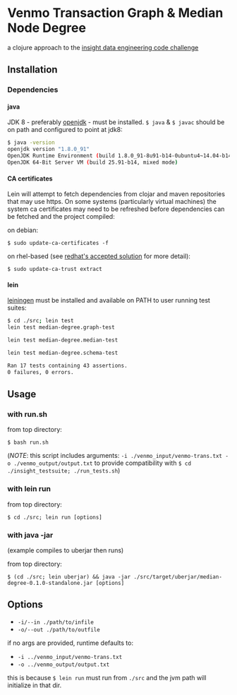 # Venmo Transaction Graph & Median Node Degree

a clojure approach to the [insight data engineering code challenge](https://github.com/InsightDataScience/coding-challenge)

## Installation

### Dependencies

#### java
JDK 8 - preferably [openjdk](http://openjdk.java.net/install/) - must be installed. `$ java` & `$ javac` should be on path and configured to point at jdk8:

```bash
$ java -version
openjdk version "1.8.0_91"
OpenJDK Runtime Environment (build 1.8.0_91-8u91-b14-0ubuntu4~14.04-b14)
OpenJDK 64-Bit Server VM (build 25.91-b14, mixed mode)
```

#### CA certificates
Lein will attempt to fetch dependencies from clojar and maven repositories that may use https. On some systems (particularly virtual machines) the system ca certificates may need to be refreshed before dependencies can be fetched and the project compiled:

on debian:

    $ sudo update-ca-certificates -f

on rhel-based (see [redhat's accepted solution](https://access.redhat.com/solutions/1549003) for more detail):

    $ sudo update-ca-trust extract 

#### lein

[leiningen](http://leiningen.org/#install) must be installed and available on PATH to user running test suites:

```bash
$ cd ./src; lein test
lein test median-degree.graph-test

lein test median-degree.median-test

lein test median-degree.schema-test

Ran 17 tests containing 43 assertions.
0 failures, 0 errors.
```
 
## Usage

### with run.sh
from top directory:

    $ bash run.sh

(*NOTE*: this script includes arguments: `-i ./venmo_input/venmo-trans.txt -o ./venmo_output/output.txt` to provide compatibility with `$ cd ./insight_testsuite; ./run_tests.sh`)

### with lein run
from top directory:

    $ cd ./src; lein run [options]

### with java -jar
(example compiles to uberjar then runs)

from top directory:

    $ (cd ./src; lein uberjar) && java -jar ./src/target/uberjar/median-degree-0.1.0-standalone.jar [options]

## Options

   * `-i/--in ./path/to/infile`
   * `-o/--out ./path/to/outfile`

   if no args are provided, runtime defaults to:

   * `-i ../venmo_input/venmo-trans.txt`
   * `-o ../venmo_output/output.txt`

   this is because `$ lein run` must run from `./src` and the jvm path will initialize in that dir. 

